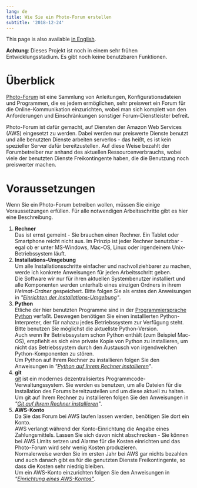 ```yaml
---
lang: de
title: Wie Sie ein Photo-Forum erstellen
subtitle: '2018-12-24'
---
```

This page is also available [in English](../index).

**Achtung**: Dieses Projekt ist noch in einem sehr frühen Entwicklungsstadium. Es gibt noch
 keine benutzbaren Funktionen.

# Überblick

[Photo-Forum](https://github.com/fte378/photo-forum)
ist eine Sammlung von Anleitungen, Konfigurationsdateien und Programmen,
die es jedem ermöglichen, sehr preiswert ein Forum für die Online-Kommunikation einzurichten,
wobei man sich komplett von den Anforderungen und Einschränkungen sonstiger Forum-Dienstleister
befreit.

Photo-Forum ist dafür gemacht, auf Diensten der Amazon Web Services (AWS) eingesetzt zu werden.
Dabei werden nur preiswerte Dienste benutzt und alle benutzten Dienste arbeiten serverlos - das
heißt, es ist kein spezieller Server dafür bereitzustellen. Auf diese Weise bezahlt der
Forumbetreiber nur anhand des aktuellen Ressourcenverbrauchs, wobei viele der benutzten
Dienste Freikontingente haben, die die Benutzung noch preiswerter machen.

# Voraussetzungen

Wenn Sie ein Photo-Forum betreiben wollen, müssen Sie einige Voraussetzungen erfüllen. Für alle
notwendigen Arbeitsschritte gibt es hier eine Beschreibung.

1. **Rechner**  
  Das ist ernst gemeint - Sie brauchen einen Rechner. Ein Tablet oder Smartphone reicht
  nicht aus. 
  Im Prinzip ist jeder Rechner benutzbar - egal ob er unter MS-Windows, Mac-OS, Linux oder
  irgendeinem Unix-Betriebssystem läuft.
2. **Installations-Umgebung**  
  Um alle Installationsschritte einfacher und nachvollziehbarer zu machen, werde ich
  konkrete Anweisungen für jeden Arbeitsschritt geben.    
  Die Software wir nur für ihren aktuellen Systembenutzer installiert und alle Komponenten
  werden unterhalb eines einzigen Ordners in ihrem _Heimat-Ordner_ gespeichert.
  Bitte folgen Sie als erstes den Anweisungen in _"[Einrichten der Installations-Umgebung](../envsetup_de)"_.
3. **Python**  
  Etliche der hier benutzten Programme sind in der
  [Programmiersprache Python](https://www.python.org/) verfaßt. Deswegen
  benötigen Sie einen installierten Python-Interpreter, der für nahazu jedes Betriebssystem zur
  Verfügung steht. Bitte benutzen Sie möglichst die aktuellste Python-Version.  
  Auch wenn Ihr Betriebssystem schon Python enthält (zum Beispiel Mac-OS), empfiehlt es sich
  eine private Kopie von Python zu installieren, um nicht das Betriebssystem durch den Austausch
  von irgendwelchen Python-Komponenten zu stören.  
  Um Python auf Ihrem Rechner zu installieren folgen Sie den Anweisungen in
  _"[Python auf Ihrem Rechner installieren](../pythonsetup_de)"_.
4. **git**  
  [git](https://git-scm.com)
  ist ein modernes dezentralisiertes Programmcode-Verwaltungssystem. Sie werden es benutzen,
  um alle Dateien für die Installation des Forums bereitzustellen und um diese aktuell zu halten.  
  Um git auf Ihrem Rechner zu installieren folgen Sie den Anweisungen in
  _"[Git auf Ihrem Rechner installieren](../gitsetup_de)"_.
5. **AWS-Konto**  
  Da Sie das Forum bei AWS laufen lassen werden, benötigen Sie dort ein Konto.  
  AWS verlangt während der Konto-Einrichtung die Angabe eines Zahlungsmittels. Lassen Sie sich
  davon nicht abschrecken - Sie können bei AWS Limits setzen und Alarme für die Kosten
  einrichten und das Photo-Forum wird sehr wenig Kosten produzieren.  
  Normalerweise werden Sie im ersten Jahr bei AWS gar nichts bezahlen und auch danach
  gibt es für die genutzten Dienste Freikontingente, so dass die Kosten sehr niedrig bleiben.  
  Um ein AWS-Konto einzurichten folgen Sie den Anweisungen in
  _"[Einrichtung eines AWS-Kontos"](../awssetup_de)_.
